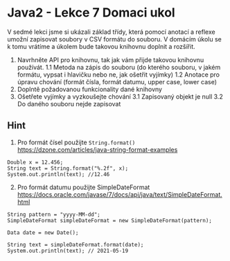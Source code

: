 

# Java2 - Lekce 7 Domaci ukol

V sedmé lekci jsme si ukázali základ třídy, která pomocí anotací a reflexe umožní zapisovat soubory v CSV formátu do souboru. V domácím úkolu se k tomu vrátíme a úkolem bude takovou knihovnu doplnit a rozšířit.

1. Navrhněte API pro knihovnu, tak jak vám přijde takovou knihovnu používát.
1.1 Metoda na zápis do souboru (do kterého souboru, v jakém formátu, vypsat i hlavičku nebo ne, jak ošetřit vyjímky)
1.2 Anotace pro úpravu chování (formát čísla, formát datumu, upper case, lower case)
2. Doplntě požadovanou funkcionality dané knihovny
3. Ošetřete vyjímky a vyzkoušejte chování
3.1 Zapisovaný objekt je null
3.2 Do daného souboru nejde zapisovat

## Hint

1. Pro formát čísel použijte `String.format()` https://dzone.com/articles/java-string-format-examples

```
Double x = 12.456;
String text = String.format("%.2f", x);
System.out.println(text); //12.46

```

2. Pro formát datumu použijte SimpleDateFormat https://docs.oracle.com/javase/7/docs/api/java/text/SimpleDateFormat.html

```
String pattern = "yyyy-MM-dd";
SimpleDateFormat simpleDateFormat = new SimpleDateFormat(pattern);

Data date = new Date();

String text = simpleDateFormat.format(date);
System.out.println(text); // 2021-05-19
```

